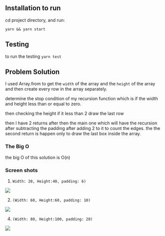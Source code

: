 ## Installation to run
cd project directory, and run:

`yarn && yarn start`
  
## Testing
to run the testing 
`yarn test`

## Problem Solution

I used Array.from to get the  `width` of the array and the `height` of the array and then create every row in the array separately.

determine the stop condition of my recursion function which is if the width and height less than or equal to zero.

then checking the height if it less than 2 draw the last row

then I have 2 returns after then the main one which will have the recursion after subtracting the padding after adding 2 to it to count the edges.
the the second return is happen only to draw the last box inside the array.


### The Big O 

the big O of this solution is O(n)

### Screen shots 

1.  `Width: 20, Height:40, padding: 6)`

![](https://lh3.googleusercontent.com/QmwcjSKo9bmjIohy8TcKbxU4w-PL1mQUpNnE5Gey422bUrE8lo9ghRnB4ZO5bRVdHet3wsPISYOhmQ=s500)

2.  `(Width: 60, Height:60, padding: 10)`

![](https://lh3.googleusercontent.com/qX4C23dp9LGFNUF53IZ6JmQA2OcJhFp8EwprwuamopsSUENT8odO1JQX1LGAmMGxgpAEISq1TAyNzg=s600)

4.  `(Width: 80, Height:100, padding: 20)`

![](https://lh3.googleusercontent.com/WgT8WJ89i1tTRXUyISyRahAx6ZNCJD_BJ8skDSgqfvR5rqewbhV_xtY82dmj5f0MvCe3nYaCuC4pRQ=s720)

